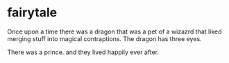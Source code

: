 # fairytale


Once upon a time there was a dragon
that was a pet of a wizazrd that liked
merging stuff
into magical contraptions.
The dragon has three eyes.

There was a prince.
and they lived happily ever after.

